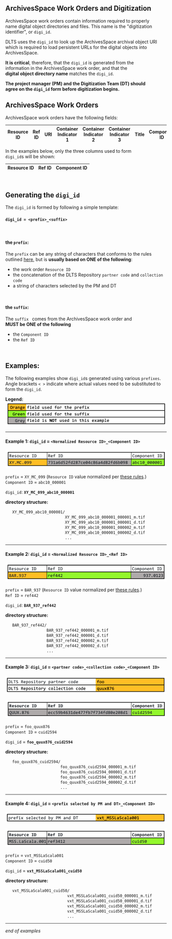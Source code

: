 ## ArchivesSpace Work Orders and Digitization

ArchivesSpace work orders contain information required to properly  
name digital object directories and files.  This name is the "digitization  
identifier", or `digi_id`.  

DLTS uses the `digi_id` to look up the ArchivesSpace archival object URI  
which is required to load persistent URLs for the digital objects into  
ArchivesSpace.

**It is critical**, therefore, that the `digi_id` is generated from the  
information in the ArchivesSpace work order, and that the   
**digital object directory name** matches the `digi_id`.

**The project manager (PM) and the Digitization Team (DT) should  
agree on the `digi_id` form before digitization begins.**


## ArchivesSpace Work Orders
ArchivesSpace work orders have the following fields:

| Resource ID | Ref ID | URI | Container Indicator 1 | Container Indicator 2 | Container Indicator 3 | Title | Component ID |
|-------------|--------|-----|-----------------------|-----------------------|-----------------------|-------|--------------|

In the examples below, only the three columns used to form  
`digi_id`s will be shown:

| Resource ID | Ref ID | Component ID |
|-------------|--------|--------------|
<br>

## Generating the `digi_id`
The `digi_id` is formed by following a simple template:  
#### `digi_id = <prefix>_<suffix>`  
<br>

#### the `prefix`:
The `prefix` can be any string of characters that conforms to the rules  
outlined [here](./README.md#characters-allowed-in-directory-names-and-file-names),  but is **usually based on ONE of the following**:  
* the work order `Resource ID` 
* the concatenation of the DLTS Repository `partner code` and `collection code`
* a string of characters selected by the PM and DT
<br>

#### the `suffix`:
The `suffix ` comes from the ArchivesSpace work order and  
**MUST be ONE of the following**  
* the `Component ID` 
* the `Ref ID` 
<br>



## Examples:  
The following examples show `digi_id`s generated using various `prefixes`\.   
Angle brackets `< >` indicate where actual values need to be substituted to  
form the `digi_id`.  

**Legend:**  
![](./images/aspace-legend.png)

---

#### Example 1:  `digi_id` = `<Normalized Resource ID>_<Component ID>`

![](./images/aspace-example-1.png)

`prefix` = `XY_MC_099` (`Resource ID` value normalized per [these rules](./README.md#characters-allowed-in-directory-names-and-file-names).)  
`Component ID` = `abc10_000001`  

`digi_id`: **`XY_MC_099_abc10_000001`**

**directory structure:**
```
   XY_MC_099_abc10_000001/
                          XY_MC_099_abc10_000001_000001_m.tif
                          XY_MC_099_abc10_000001_000001_d.tif
                          XY_MC_099_abc10_000001_000002_m.tif
                          XY_MC_099_abc10_000001_000002_d.tif
                          ...
```
---

#### Example 2:  `digi_id` = `<Normalized Resource ID>_<Ref ID>`  

![](./images/aspace-example-2.png)

`prefix` = `BAR_937` (`Resource ID` value normalized per [these rules](./README.md#characters-allowed-in-directory-names-and-file-names).)  
`Ref ID` = `ref442`   

`digi_id`: **`BAR_937_ref442`**

**directory structure:**
```
   BAR_937_ref442/
                  BAR_937_ref442_000001_m.tif
                  BAR_937_ref442_000001_d.tif
                  BAR_937_ref442_000002_m.tif
                  BAR_937_ref442_000002_d.tif
                  ...
```

---

#### Example 3:  `digi_id` = `<partner code>_<collection code>_<Component ID>`  

![](./images/aspace-example-3-prefix.png)

![](./images/aspace-example-3.png)

`prefix` = `foo_quux876`  
`Component ID` = `cuid2594`  

`digi_id` = **`foo_quux876_cuid2594`**

**directory structure:**
```
   foo_quux876_cuid2594/
                        foo_quux876_cuid2594_000001_m.tif
                        foo_quux876_cuid2594_000001_d.tif
                        foo_quux876_cuid2594_000002_m.tif
                        foo_quux876_cuid2594_000002_d.tif
                        ...
```

---

#### Example 4:  `digi_id` = `<prefix selected by PM and DT>_<Component ID>`

![](./images/aspace-example-4-prefix.png)

![](./images/aspace-example-4.png)


`prefix` = `vxt_MSSLaScala001`  
`Component ID` = `cuid50`  

`digi_id` = **`vxt_MSSLaScala001_cuid50`**


**directory structure:**
```
   vxt_MSSLaScala001_cuid50/
                           vxt_MSSLaScala001_cuid50_000001_m.tif
                           vxt_MSSLaScala001_cuid50_000001_d.tif
                           vxt_MSSLaScala001_cuid50_000002_m.tif
                           vxt_MSSLaScala001_cuid50_000002_d.tif
                           ...
```

---

*end of examples*
